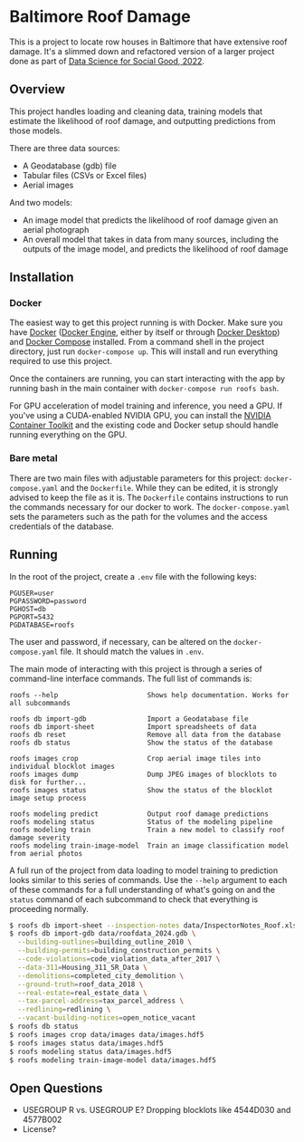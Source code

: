 # Baltimore Roof Damage

This is a project to locate row houses in Baltimore that have extensive roof damage. It's a slimmed down and refactored version of a larger project done as part of [Data Science for Social Good, 2022](https://www.dssgfellowship.org/project/improving-community-safety-and-economic-well-being-by-remediating-buildings-with-roof-damage-in-baltimore/).

## Overview

This project handles loading and cleaning data, training models that estimate the likelihood of roof damage, and outputting predictions from those models.

There are three data sources:
  * A Geodatabase (gdb) file
  * Tabular files (CSVs or Excel files)
  * Aerial images

And two models:
  * An image model that predicts the likelihood of roof damage given an aerial photograph
  * An overall model that takes in data from many sources, including the outputs of the image model, and predicts the likelihood of roof damage

## Installation

### Docker

The easiest way to get this project running is with Docker. Make sure you have [Docker](https://docs.docker.com/manuals/) ([Docker Engine](https://docs.docker.com/engine/), either by itself or through [Docker Desktop](https://docs.docker.com/desktop/)) and [Docker Compose](https://docs.docker.com/compose/) installed. From a command shell in the project directory, just run `docker-compose up`. This will install and run everything required to use this project.

Once the containers are running, you can start interacting with the app by running bash in the main container with `docker-compose run roofs bash`.

For GPU acceleration of model training and inference, you need a GPU. If you've using a CUDA-enabled NVIDIA GPU, you can install the [NVIDIA Container Toolkit](https://docs.nvidia.com/datacenter/cloud-native/container-toolkit/latest/install-guide.html) and the existing code and Docker setup should handle running everything on the GPU.

### Bare metal

There are two main files with adjustable parameters for this project: `docker-compose.yaml` and the `Dockerfile`. While they can be edited, it is strongly advised to keep the file as it is. The `Dockerfile` contains instructions to run the commands necessary for our docker to work. The `docker-compose.yaml` sets the parameters such as the path for the volumes and the access credentials of the database.

## Running
In the root of the project, create a `.env` file with the following keys:
```
PGUSER=user
PGPASSWORD=password
PGHOST=db
PGPORT=5432
PGDATABASE=roofs
```

The user and password, if necessary, can be altered on the `docker-compose.yaml` file. It should match the values in `.env`.

The main mode of interacting with this project is through a series of command-line interface commands. The full list of commands is:
```
roofs --help                      Shows help documentation. Works for all subcommands

roofs db import-gdb               Import a Geodatabase file
roofs db import-sheet             Import spreadsheets of data
roofs db reset                    Remove all data from the database
roofs db status                   Show the status of the database

roofs images crop                 Crop aerial image tiles into individual blocklot images
roofs images dump                 Dump JPEG images of blocklots to disk for further...
roofs images status               Show the status of the blocklot image setup process

roofs modeling predict            Output roof damage predictions
roofs modeling status             Status of the modeling pipeline
roofs modeling train              Train a new model to classify roof damage severity
roofs modeling train-image-model  Train an image classification model from aerial photos
```

A full run of the project from data loading to model training to prediction looks similar to this series of commands. Use the `--help` argument to each of these commands for a full understanding of what's going on and the `status` command of each subcommand to check that everything is proceeding normally.
```bash
$ roofs db import-sheet --inspection-notes data/InspectorNotes_Roof.xlsx
$ roofs db import-gdb data/roofdata_2024.gdb \
  --building-outlines=building_outline_2010 \
  --building-permits=building_construction_permits \
  --code-violations=code_violation_data_after_2017 \
  --data-311=Housing_311_SR_Data \
  --demolitions=completed_city_demolition \
  --ground-truth=roof_data_2018 \
  --real-estate=real_estate_data \
  --tax-parcel-address=tax_parcel_address \
  --redlining=redlining \
  --vacant-building-notices=open_notice_vacant
$ roofs db status
$ roofs images crop data/images data/images.hdf5
$ roofs images status data/images.hdf5
$ roofs modeling status data/images.hdf5
$ roofs modeling train-image-model data/images.hdf5
```

## Open Questions
* USEGROUP R vs. USEGROUP E? Dropping blocklots like 4544D030 and 4577B002
* License?